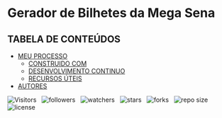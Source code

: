 <!-- TITLE -->
# Gerador de Bilhetes da Mega Sena

<!-- TABLE OF CONTENTS -->
## TABELA DE CONTEÚDOS

<!-- * [VISTA POR CIMA](#vista-por-cima) -->
  <!-- * [FOTO DA TELA](#foto-da-tela) -->
  <!-- * [LINKS](#links) -->
* [MEU PROCESSO](#meu-processo)
  * [CONSTRUIDO COM](#construido-com)
  <!-- * [O QUE APRENDI](#o-que-aprendi) -->
  * [DESENVOLVIMENTO CONTINUO](#desenvolvimento-continuo)
  * [RECURSOS ÚTEIS](#recursos-uteis)
* [AUTORES](#autores)

![Visitors](https://api.visitorbadge.io/api/visitors?path=Devsgeeknerd%2Fpro-meg-sen&label=VISITANTES&labelColor=%23f9e64f&countColor=%23008000&style=plastic "Total de Visitas")
&nbsp;
![followers](https://img.shields.io/github/followers/Devsgeeknerd?style=plastic&label=FÃS&labelColor=f9e64f "Total de Seguidores")
&nbsp;
![watchers](https://img.shields.io/github/watchers/Devsgeeknerd/pro-meg-sen?style=plastic&label=OBSERVADORES&labelColor=f9e64f "Total de Observadores")
&nbsp;
![stars](https://img.shields.io/github/stars/Devsgeeknerd/pro-meg-sen?style=plastic&label=ESTRELAS&labelColor=f9e64f "Total de Estrelas Recebidas")
&nbsp;
![forks](https://img.shields.io/github/forks/Devsgeeknerd/pro-meg-sen?style=plastic&label=BIFURCAÇÕES&labelColor=f9e64f "Total de Bifurcações")
&nbsp;
![repo size](https://img.shields.io/github/repo-size/Devsgeeknerd/pro-meg-sen?style=plastic&label=TAMANHO&labelColor=f9e64f "Tamanho do Repositório")
&nbsp;
![license](https://img.shields.io/github/license/Devsgeeknerd/pro-meg-sen?style=plastic&label=LICENÇA&labelColor=f9e64f "Licença do Repositório")
